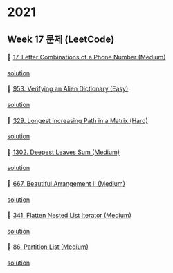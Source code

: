 # 2021
## Week 17 문제 (LeetCode)

####
👀 [17. Letter Combinations of a Phone Number (Medium)](https://leetcode.com/problems/letter-combinations-of-a-phone-number/)
####
[solution]()

####
👀 [953. Verifying an Alien Dictionary (Easy)](https://leetcode.com/problems/verifying-an-alien-dictionary/)
####
[solution]()

####
👀 [329. Longest Increasing Path in a Matrix (Hard)](https://leetcode.com/problems/longest-increasing-path-in-a-matrix/)
####
[solution]()

####
👀 [1302. Deepest Leaves Sum (Medium)](https://leetcode.com/problems/deepest-leaves-sum/)
####
[solution]()

####
👀 [667. Beautiful Arrangement II (Medium)](https://leetcode.com/problems/beautiful-arrangement-ii/)
####
[solution]()

####
👀 [341. Flatten Nested List Iterator (Medium)](https://leetcode.com/problems/flatten-nested-list-iterator/)
####
[solution]()

####
👀 [86. Partition List (Medium)](https://leetcode.com/problems/partition-list/)
####
[solution]()
